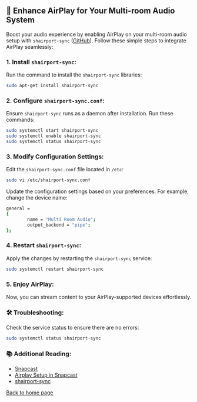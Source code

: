 ## 🎵 Enhance AirPlay for Your Multi-room Audio System

Boost your audio experience by enabling AirPlay on your multi-room audio setup with `shairport-sync` ([GitHub](https://github.com/mikebrady/shairport-sync)). Follow these simple steps to integrate AirPlay seamlessly:

### 1. **Install `shairport-sync`:**

Run the command to install the `shairport-sync` libraries:

```bash
sudo apt-get install shairport-sync
```

### 2. **Configure `shairport-sync.conf`:**

Ensure `shairport-sync` runs as a daemon after installation. Run these commands:

```bash
sudo systemctl start shairport-sync
sudo systemctl enable shairport-sync
sudo systemctl status shairport-sync
```

### 3. **Modify Configuration Settings:**

Edit the `shairport-sync.conf` file located in `/etc`:

```bash
sudo vi /etc/shairport-sync.conf
```

Update the configuration settings based on your preferences. For example, change the device name:

```bash
general =
{
        name = "Multi Room Audio";
        output_backend = "pipe";
};
```

### 4. **Restart `shairport-sync`:**

Apply the changes by restarting the `shairport-sync` service:

```bash
sudo systemctl restart shairport-sync
```

### 5. **Enjoy AirPlay:**

Now, you can stream content to your AirPlay-supported devices effortlessly.

### 🛠️ Troubleshooting:

Check the service status to ensure there are no errors:

```bash
sudo systemctl status shairport-sync
```

### 📚 Additional Reading:

- [Snapcast](https://github.com/badaix/snapcast)
- [Airplay Setup in Snapcast](https://github.com/badaix/snapcast/blob/master/doc/player_setup.md#airplay)
- [shairport-sync](https://github.com/mikebrady/shairport-sync)

[Back to home page](https://github.com/footcricket05/EchoLink)
